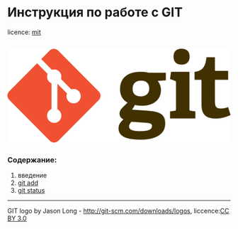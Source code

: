 # Инструкция по работе с GIT

licence: [mit](/licence.md)
 
 ![Git-logo](/Git-logo.svg)
 ---

### Содержание:
1. введение
2. [git add](add.md)
3. [git status](git%20status.md)

---

GIT logo by Jason Long - http://git-scm.com/downloads/logos, liccence:[CC BY 3.0](https://creativecommons.org/licenses/by/3.0/)

